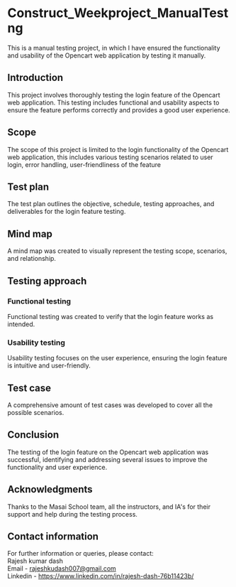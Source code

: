 # Construct_Weekproject_ManualTestng
This is a manual testing project, in which I have ensured the functionality and usability of the Opencart web application by testing it manually.

## Introduction
This project involves thoroughly testing the login feature of the Opencart web application. This testing includes functional and usability aspects to ensure the feature performs correctly and provides a good user experience.

## Scope
The scope of this project is limited to the login functionality of the Opencart web application, this includes various testing scenarios related to user login, error handling, user-friendliness of the feature

## Test plan
The test plan outlines the objective, schedule, testing approaches, and deliverables for the login feature testing.

## Mind map
A mind map was created to visually represent the testing scope, scenarios, and relationship.

## Testing approach
### Functional testing
Functional testing was created to verify that the login feature works as intended.
### Usability testing
Usability testing focuses on the user experience, ensuring the login feature is intuitive and user-friendly.

## Test case
A comprehensive amount of test cases was developed to cover all the possible scenarios.

## Conclusion 
The testing of the login feature on the Opencart web application was successful, identifying and addressing several issues to improve the functionality and user experience.

## Acknowledgments
Thanks to the Masai School team, all the instructors, and IA's for their support and help during the testing process.

## Contact information
For further information or queries, please contact:  
Rajesh kumar dash  
Email - rajeshkudash007@gmail.com  
Linkedin - https://www.linkedin.com/in/rajesh-dash-76b11423b/





